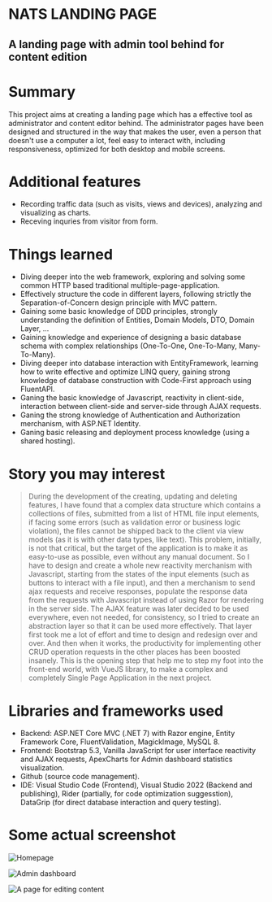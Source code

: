 # NATS LANDING PAGE
## A landing page with admin tool behind for content edition

# Summary
This project aims at creating a landing page which has a effective tool as administrator and content editor behind.
The administrator pages have been designed and structured in the way that makes the user, even a person that doesn't use a computer a lot, feel easy to interact with, including responsiveness, optimized for both desktop and mobile screens.

# Additional features
- Recording traffic data (such as visits, views and devices), analyzing and visualizing as charts.
- Receving inquries from visitor from form.

# Things learned
- Diving deeper into the web framework, exploring and solving some common HTTP based traditional multiple-page-application.
- Effectively structure the code in different layers, following strictly the Separation-of-Concern design principle with MVC pattern.
- Gaining some basic knowledge of DDD principles, strongly understanding the definition of Entities, Domain Models, DTO, Domain Layer, ...
- Gaining knowledge and experience of designing a basic database schema with complex relationships (One-To-One, One-To-Many, Many-To-Many).
- Diving deeper into database interaction with EntityFramework, learning how to write effective and optimize LINQ query, gaining strong knowledge of database construction with Code-First approach using FluentAPI.
- Ganing the basic knowledge of Javascript, reactivity in client-side, interaction between client-side and server-side through AJAX requests.
- Ganing the strong knowledge of Authentication and Authorization merchanism, with ASP.NET Identity.
- Ganing basic releasing and deployment process knowledge (using a shared hosting).

# Story you may interest
> During the development of the creating, updating and deleting features, I have found that a complex data structure which contains a collections of files, submitted from a list of HTML file input elements, if facing some errors (such as validation error or business logic violation), the files cannot
be shipped back to the client via view models (as it is with other data types, like text). This problem, initially, is not that critical, but the target of the application is to make it as easy-to-use as possible, even without any manual document. So I have to design and create a whole new reactivity
merchanism with Javascript, starting from the states of the input elements (such as buttons to interact with a file input), and then a merchanism to send ajax requests and receive responses, populate the response data from the requests with Javascript instead of using Razor for rendering in the server side.
The AJAX feature was later decided to be used everywhere, even not needed, for consistency, so I tried to create an abstraction layer so that it can be used more effectively. That layer first took me a lot of effort and time to design and redesign over and over. And then when it works, the productivity for
implementing other CRUD operation requests in the other places has been boosted insanely.
This is the opening step that help me to step my foot into the front-end world, with VueJS library, to make a complex and completely Single Page Application in the next project.

# Libraries and frameworks used
- Backend: ASP.NET Core MVC (.NET 7) with Razor engine, Entity Framework Core, FluentValidation, MagickImage, MySQL 8.
- Frontend: Bootstrap 5.3, Vanilla JavaScript for user interface reactivity and AJAX requests, ApexCharts for Admin dashboard statistics visualization.
- Github (source code management).
- IDE: Visual Studio Code (Frontend), Visual Studio 2022 (Backend and publishing), Rider (partially, for code optimization suggesstion), DataGrip (for direct database interaction and query testing).

# Some actual screenshot

![Homepage](https://i.ibb.co/jJH5JNq/Homepage.png)

![Admin dashboard](https://i.ibb.co/KrV9Y8k/Admin-Dashboard.png)

![A page for editing content](https://i.ibb.co/Lt4BX2c/Admin-CRUD.png)
